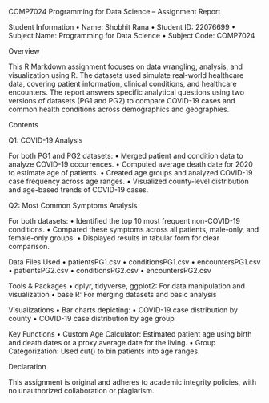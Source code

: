 COMP7024 Programming for Data Science – Assignment Report

Student Information
	•	Name: Shobhit Rana
	•	Student ID: 22076699
	•	Subject Name: Programming for Data Science
	•	Subject Code: COMP7024

Overview

This R Markdown assignment focuses on data wrangling, analysis, and visualization using R. The datasets used simulate real-world healthcare data, covering patient information, clinical conditions, and healthcare encounters. The report answers specific analytical questions using two versions of datasets (PG1 and PG2) to compare COVID-19 cases and common health conditions across demographics and geographies.

Contents

Q1: COVID-19 Analysis

For both PG1 and PG2 datasets:
	•	Merged patient and condition data to analyze COVID-19 occurrences.
	•	Computed average death date for 2020 to estimate age of patients.
	•	Created age groups and analyzed COVID-19 case frequency across age ranges.
	•	Visualized county-level distribution and age-based trends of COVID-19 cases.

Q2: Most Common Symptoms Analysis

For both datasets:
	•	Identified the top 10 most frequent non-COVID-19 conditions.
	•	Compared these symptoms across all patients, male-only, and female-only groups.
	•	Displayed results in tabular form for clear comparison.

Data Files Used
	•	patientsPG1.csv
	•	conditionsPG1.csv
	•	encountersPG1.csv
	•	patientsPG2.csv
	•	conditionsPG2.csv
	•	encountersPG2.csv

Tools & Packages
	•	dplyr, tidyverse, ggplot2: For data manipulation and visualization
	•	base R: For merging datasets and basic analysis

Visualizations
	•	Bar charts depicting:
	•	COVID-19 case distribution by county
	•	COVID-19 case distribution by age group

Key Functions
	•	Custom Age Calculator: Estimated patient age using birth and death dates or a proxy average date for the living.
	•	Group Categorization: Used cut() to bin patients into age ranges.

Declaration

This assignment is original and adheres to academic integrity policies, with no unauthorized collaboration or plagiarism.
